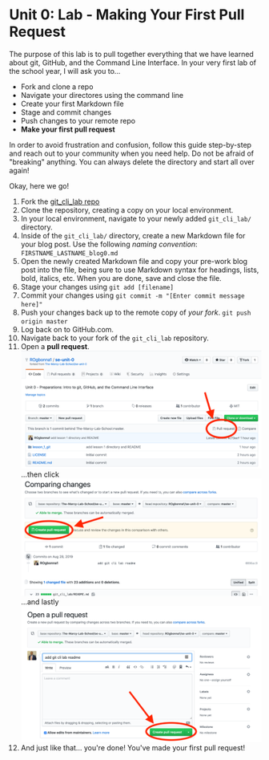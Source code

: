 # Unit 0: Lab - Making Your First Pull Request
The purpose of this lab is to pull together everything that we have learned about git, GitHub, and the Command Line Interface. In your very first lab of the school year, I will ask you to...
  * Fork and clone a repo
  * Navigate your directores using the command line
  * Create your first Markdown file
  * Stage and commit changes
  * Push changes to your remote repo
  * **Make your first pull request**

In order to avoid frustration and confusion, follow this guide step-by-step and reach out to your community when you need help. Do not be afraid of "breaking" anything. You can always delete the directory and start all over again!

Okay, here we go!

1. Fork the [git_cli_lab repo](https://github.com/The-Marcy-Lab-School/se-unit-0/tree/master/lesson_1_git/git_cli_lab)
2. Clone the repository, creating a copy on your local environment.
3. In your local environment, navigate to your newly added `git_cli_lab/` directory.
4. Inside of the `git_cli_lab/` directory, create a new Markdown file for your blog post. Use the following _naming convention_: `FIRSTNAME_LASTNAME_blog0.md`
5. Open the newly created Markdown file and copy your pre-work blog post into the file, being sure to use Markdown syntax for headings, lists, bold, italics, etc. When you are done, save and close the file.
6. Stage your changes using `git add [filename]`
7. Commit your changes using `git commit -m "[Enter commit message here]"`
8. Push your changes back up to the remote copy of _your fork_. `git push origin master`
9. Log back on to GitHub.com.
10. Navigate back to your fork of the `git_cli_lab` repository. 
11. Open a **pull request**. ![pull request photo](./pull_request.png) 
    ...then click ![pull request photo 2](./pull_request2.png)
    ...and lastly ![pull request photo 3](./pull_request3.png)
12. And just like that... you're done! You've made your first pull request!
